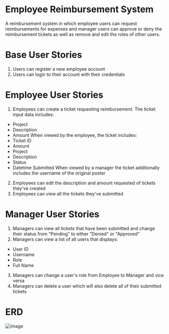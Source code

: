 
# Employee Reimbursement System  

A reimbursement system in which employee users can request reimbursements for expenses and manager users can approve or deny the reimbursement tickets as well as remove and edit the roles of other users.

# Base User Stories

1. Users can register a new employee account 
2. Users can login to their account with their credentials

# Employee User Stories

1. Employees can create a ticket requesting reimbursement. The ticket input data includes:
- Project
- Description
- Amount
When viewed by the employee, the ticket includes:
- Ticket ID
- Amount
- Project
- Description
- Status
- Datetime Submitted
When viewed by a manager the ticket additionally includes the username of the original poster

2. Employees can edit the description and amount requested of tickets they've created
3. Employees can view all the tickets they've submitted

# Manager User Stories

1. Managers can view all tickets that have been submitted and change their status from "Pending" to either "Denied" or "Approved"
2. Managers can view a list of all users that displays:
- User ID
- Username
- Role
- Full Name
3. Managers can change a user's role from Employee to Manager and vice versa
4. Managers can delete a user which will also delete all of their submitted tickets

# ERD

![image](https://github.com/user-attachments/assets/048a1a76-25ed-42bf-94c3-3a2106c8cac3)


